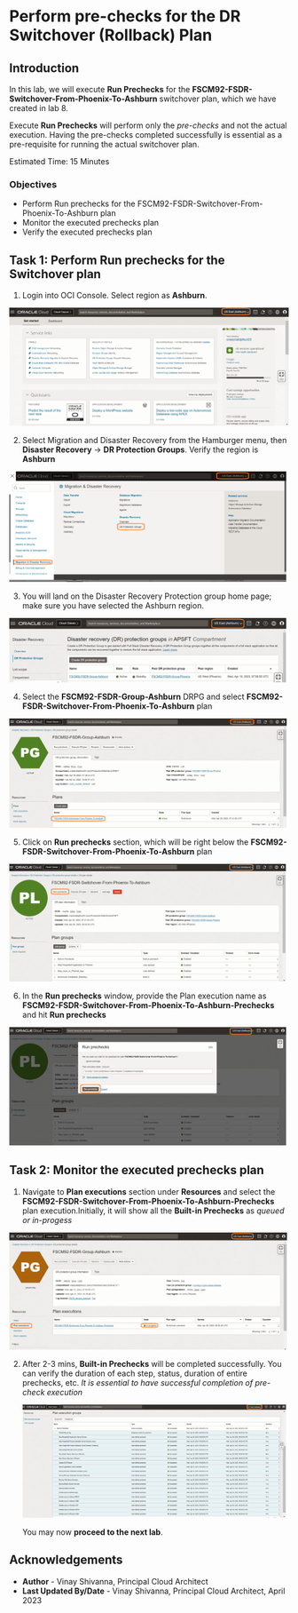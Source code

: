 # Perform pre-checks for the DR Switchover (Rollback) Plan

## Introduction

In this lab, we will execute **Run Prechecks** for the **FSCM92-FSDR-Switchover-From-Phoenix-To-Ashburn** switchover plan, which we have created in lab 8.

Execute **Run Prechecks**  will perform only the *pre-checks* and not the actual execution. Having the pre-checks completed successfully is essential as a pre-requisite for running the actual switchover plan.

Estimated Time: 15 Minutes

### Objectives

- Perform Run prechecks for the FSCM92-FSDR-Switchover-From-Phoenix-To-Ashburn plan
- Monitor the executed prechecks plan
- Verify the executed prechecks plan

## Task 1: Perform Run prechecks for the Switchover plan

1. Login into OCI Console. Select region as **Ashburn**.

  ![phoenix oci console](./images/ashburn-region.png)

2. Select Migration and Disaster Recovery from the Hamburger menu, then **Disaster Recovery** -> **DR Protection Groups**. Verify the region is **Ashburn**

  ![phoenix navigate drpg](./images/ashburn-drpgpage.png)

3. You will land on the Disaster Recovery Protection group home page; make sure you have selected the Ashburn region.

  ![drpg landing page](./images/ashburn-drpg.png)

4. Select the **FSCM92-FSDR-Group-Ashburn** DRPG and select **FSCM92-FSDR-Switchover-From-Phoenix-To-Ashburn** plan

  ![drpg switchover plan](./images/phoenix-sw-plan.png)

5. Click on **Run prechecks** section, which will be right below the **FSCM92-FSDR-Switchover-From-Phoenix-To-Ashburn** plan

  ![navigate drpg prechecks](./images/phoenix-run-prechecks.png)

6. In the **Run prechecks** window, provide the Plan execution name as **FSCM92-FSDR-Switchover-From-Phoenix-To-Ashburn-Prechecks** and hit **Run prechecks**

  ![drpg execute prechecks](./images/phoenix-execute-prechecks.png)

## Task 2: Monitor the executed prechecks plan

1. Navigate to **Plan executions** section under **Resources** and select the **FSCM92-FSDR-Switchover-From-Phoenix-To-Ashburn-Prechecks** plan execution.Initially, it will show all the **Built-in Prechecks** as *queued or in-progess*

  ![prechecks status](./images/phoenix-execute-in-progress.png)

2. After 2-3 mins, **Built-in Prechecks**  will be completed successfully. You can verify the duration of each step, status, duration of entire prechecks, etc. *It is essential to have successful completion of pre-check execution*

      ![prechecks completed](./images/phoenix-execute-done.png)

   You may now **proceed to the next lab**.

## Acknowledgements

- **Author** -  Vinay Shivanna, Principal Cloud Architect
- **Last Updated By/Date** -  Vinay Shivanna, Principal Cloud Architect, April 2023
